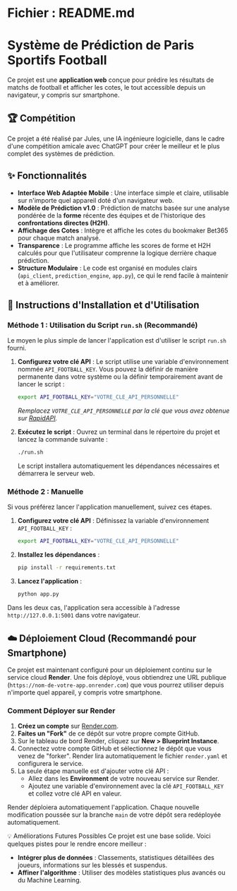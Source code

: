# Fichier : README.md

# Système de Prédiction de Paris Sportifs Football

Ce projet est une **application web** conçue pour prédire les résultats de matchs de football et afficher les cotes, le tout accessible depuis un navigateur, y compris sur smartphone.

## 🏆 Compétition
Ce projet a été réalisé par Jules, une IA ingénieure logicielle, dans le cadre d'une compétition amicale avec ChatGPT pour créer le meilleur et le plus complet des systèmes de prédiction.

## ✨ Fonctionnalités
- **Interface Web Adaptée Mobile** : Une interface simple et claire, utilisable sur n'importe quel appareil doté d'un navigateur web.
- **Modèle de Prédiction v1.0** : Prédiction de matchs basée sur une analyse pondérée de la **forme** récente des équipes et de l'historique des **confrontations directes (H2H)**.
- **Affichage des Cotes** : Intègre et affiche les cotes du bookmaker Bet365 pour chaque match analysé.
- **Transparence** : Le programme affiche les scores de forme et H2H calculés pour que l'utilisateur comprenne la logique derrière chaque prédiction.
- **Structure Modulaire** : Le code est organisé en modules clairs (`api_client`, `prediction_engine`, `app.py`), ce qui le rend facile à maintenir et à améliorer.

## 🚀 Instructions d'Installation et d'Utilisation

### Méthode 1 : Utilisation du Script `run.sh` (Recommandé)

Le moyen le plus simple de lancer l'application est d'utiliser le script `run.sh` fourni.

1.  **Configurez votre clé API** :
    Le script utilise une variable d'environnement nommée `API_FOOTBALL_KEY`. Vous pouvez la définir de manière permanente dans votre système ou la définir temporairement avant de lancer le script :
    ```bash
    export API_FOOTBALL_KEY="VOTRE_CLE_API_PERSONNELLE"
    ```
    *Remplacez `VOTRE_CLE_API_PERSONNELLE` par la clé que vous avez obtenue sur [RapidAPI](https://rapidapi.com/api-sports/api/api-football).*

2.  **Exécutez le script** :
    Ouvrez un terminal dans le répertoire du projet et lancez la commande suivante :
    ```bash
    ./run.sh
    ```
    Le script installera automatiquement les dépendances nécessaires et démarrera le serveur web.

### Méthode 2 : Manuelle

Si vous préférez lancer l'application manuellement, suivez ces étapes.

1.  **Configurez votre clé API** :
    Définissez la variable d'environnement `API_FOOTBALL_KEY` :
    ```bash
    export API_FOOTBALL_KEY="VOTRE_CLE_API_PERSONNELLE"
    ```

2.  **Installez les dépendances** :
    ```bash
    pip install -r requirements.txt
    ```

3.  **Lancez l'application** :
    ```bash
    python app.py
    ```

Dans les deux cas, l'application sera accessible à l'adresse `http://127.0.0.1:5001` dans votre navigateur.

## ☁️ Déploiement Cloud (Recommandé pour Smartphone)

Ce projet est maintenant configuré pour un déploiement continu sur le service cloud **Render**. Une fois déployé, vous obtiendrez une URL publique (`https://nom-de-votre-app.onrender.com`) que vous pourrez utiliser depuis n'importe quel appareil, y compris votre smartphone.

### Comment Déployer sur Render

1.  **Créez un compte** sur [Render.com](https://render.com/).
2.  **Faites un "Fork"** de ce dépôt sur votre propre compte GitHub.
3.  Sur le tableau de bord Render, cliquez sur **New > Blueprint Instance**.
4.  Connectez votre compte GitHub et sélectionnez le dépôt que vous venez de "forker". Render lira automatiquement le fichier `render.yaml` et configurera le service.
5.  La seule étape manuelle est d'ajouter votre clé API :
    - Allez dans les **Environment** de votre nouveau service sur Render.
    - Ajoutez une variable d'environnement avec la clé `API_FOOTBALL_KEY` et collez votre clé API en valeur.

Render déploiera automatiquement l'application. Chaque nouvelle modification poussée sur la branche `main` de votre dépôt sera redéployée automatiquement.

💡 Améliorations Futures Possibles
Ce projet est une base solide. Voici quelques pistes pour le rendre encore meilleur :

- **Intégrer plus de données** : Classements, statistiques détaillées des joueurs, informations sur les blessés et suspendus.
- **Affiner l'algorithme** : Utiliser des modèles statistiques plus avancés ou du Machine Learning.
